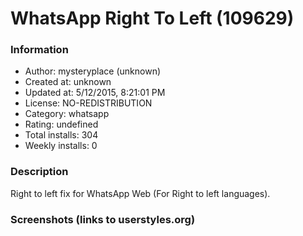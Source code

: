 # WhatsApp Right To Left (109629)

### Information
- Author: mysteryplace (unknown)
- Created at: unknown
- Updated at: 5/12/2015, 8:21:01 PM
- License: NO-REDISTRIBUTION
- Category: whatsapp
- Rating: undefined
- Total installs: 304
- Weekly installs: 0


### Description
Right to left fix for WhatsApp Web (For Right to left languages).


### Screenshots (links to userstyles.org)



